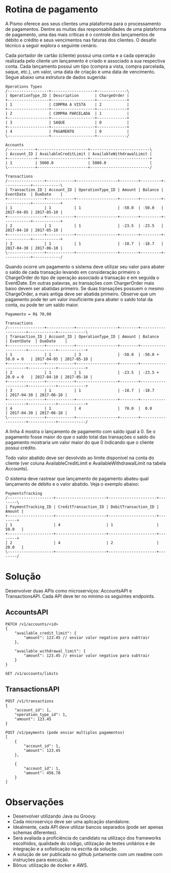 # Rotina de pagamento

A Pismo oferece aos seus clientes uma plataforma para o processamento de pagamentos. Dentre as muitas das responsabilidades de uma plataforma de pagamento, uma das mais críticas é o controle dos lançamentos de débito e crédito e seus vencimentos nas faturas dos clientes. O desafio técnico a seguir explora o seguinte cenário.

Cada portador de cartão (cliente) possui uma conta e a cada operação realizada pelo cliente um lançamento é criado e associado a sua respectiva conta. Cada lançamento possui um tipo (compra a vista, compra parcelada, saque, etc.), um valor, uma data de criação e uma data de vencimento. Segue abaixo uma estrutura de dados sugerida:

```
Operations Types
/------------------+-------------------+-------------\
| OperationType_ID | Description       | ChargeOrder |
+------------------+-------------------+-------------+
| 1                | COMPRA A VISTA    | 2           |
+------------------+-------------------+-------------+
| 2                | COMPRA PARCELADA  | 1           |
+------------------+-------------------+-------------+
| 3                | SAQUE             | 0           |
+------------------+-------------------+-------------+
| 4                | PAGAMENTO         | 0           |
\------------------+-------------------+-------------/

Accounts
/------------+----------------------+--------------------------\
| Account_ID | AvailableCreditLimit | AvailableWithdrawalLimit |
+------------+----------------------+--------------------------+
| 1          | 5000.0               | 5000.0                   |
\------------+----------------------+--------------------------/

Transactions
/----------------+------------+------------------+--------+---------+------------+------------\
| Transaction_ID | Account_ID | OperationType_ID | Amount | Balance | EventDate  | DueDate    |
+----------------+------------+------------------+--------+---------+------------+------------+
| 1              | 1          | 1                | -50.0  | -50.0   | 2017-04-05 | 2017-05-10 | 
+----------------+------------+------------------+--------+---------+------------+------------+
| 2              | 1          | 1                | -23.5  | -23.5   | 2017-04-10 | 2017-05-10 | 
+----------------+------------+------------------+--------+---------+------------+------------+
| 3              | 1          | 1                | -18.7  | -18.7   | 2017-04-30 | 2017-06-10 |
\----------------+------------+------------------+--------+---------+------------+------------/
```
Quando ocorre um pagamento o sistema deve utilizar seu valor para abater o saldo de cada transação levando em consideração primeiro o ChargeOrder do tipo de operação associado a transação e em seguida o EventDate. Em outras palavras, as transações com ChargerOrder mais baixo devem ser abatidas primeiro. Se duas transações possuem o mesmo ChargeOrder, a mais antiga deve ser abatida primeiro. Observe que um pagamento pode ter um valor insuficiente para abater o saldo total da conta, ou pode ter um saldo maior.

```
Pagamento = R$ 70,00

Transactions
/----------------+------------+------------------+--------+--------------------+------------+------------\
| Transaction_ID | Account_ID | OperationType_ID | Amount | Balance            | EventDate  | DueDate    |
+----------------+------------+------------------+--------+--------------------+------------+------------+
| 1              | 1          | 3                | -50.0  | -50.0 + 50.0 = 0   | 2017-04-05 | 2017-05-10 | 
+----------------+------------+------------------+--------+--------------------+------------+------------+
| 2              | 1          | 1                | -23.5  | -23.5 + 20.0 = 0   | 2017-04-10 | 2017-05-10 | 
+----------------+------------+------------------+--------+--------------------+------------+------------+
| 3              | 1          | 1                | -18.7  | -18.7              | 2017-04-30 | 2017-06-10 |
+----------------+------------+------------------+--------+--------------------+------------+------------+
| 4              | 1          | 4                |  70.0  |  0.0               | 2017-04-30 | 2017-06-10 |
\----------------+------------+------------------+--------+--------------------+------------+------------/
```

A linha 4 mostra o lançamento de pagamento com saldo igual a 0. Se o pagamento fosse maior do que o saldo total das transações o saldo do pagamento mostraria um valor maior do que 0 indicando que o cliente possui crédito.

Todo valor abatido deve ser devolvido ao limite disponível na conta do cliente (ver coluna AvailableCreditLimit e AvailableWithdrawalLimit na tabela Accounts).

O sistema deve rastrear que lançamento de pagamento abateu qual lançamento de débito e o valor abatido. Veja o exemplo abaixo:

```
PaymentsTracking
/--------------------+----------------------+---------------------+--------\
| PaymentTracking_ID | CreditTransaction_ID | DebitTransaction_ID | Amount |
+--------------------+----------------------+---------------------+--------+
| 1                  | 4                    | 1                   | 50.0   |
+--------------------+----------------------+---------------------+--------+
| 2                  | 4                    | 2                   | 20.0   |
\--------------------+----------------------+---------------------+--------/
```

# Solução

Desenvolver duas APIs como microserviços: AccountsAPI e TransactionsAPI. Cada API deve ter no mínimo os seguintes endpoints.

## AccountsAPI
```
PATCH /v1/accounts/<id>
{
	"available_credit_limit": {
		"amount": 123.45 // enviar valor negativo para subtrair
	},

	"available_withdrawal_limit": {
		"amount": 123.45 // enviar valor negativo para subtrair
	}
}

GET /v1/accounts/limits
```

## TransactionsAPI
```
POST /v1/transactions
{
	"account_id": 1,
	"operation_type_id": 1,
	"amount": 123.45
}

POST /v1/payments (pode enviar multiplos pagamentos)
[
	{
		"account_id": 1,
		"amount": 123.45
	},

	{
		"account_id": 1,
		"amount": 456.78
	}
]
```

# Observações
- Desenvolver utilizando Java ou Groovy.
- Cada microserviço deve ser uma aplicação standalone.
- Idealmente, cada API deve utilizar bancos separados (pode ser apenas schemas diferentes).
- Será avaliada a proficiência do candidato na utilizaço dos frameworks escolhidos, qualidade do código, utilização de testes unitários e de integração e a sofisticação na escrita da solução.
- A solução de ser publicada no github juntamente com um readme com instruções para execução.
- Bônus: utilização de docker e AWS.